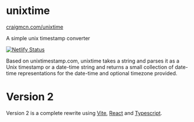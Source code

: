 # unixtime

[craigmcn.com/unixtime](https://www.craigmcn.com/unixtime/)

A simple unix timestamp converter

[![Netlify Status](https://api.netlify.com/api/v1/badges/cf023f65-b3c6-42d3-95d4-0cde937a5d38/deploy-status)](https://app.netlify.com/sites/keen-haibt-ecf9f4/deploys)

Based on unixtimestamp.com, unixtime takes a string and parses it as a 
Unix timestamp or a date-time string and returns a small collection of 
date-time representations for the date-time and optional timezone 
provided. 

# Version 2

Version 2 is a complete rewrite using [Vite](https://vitejs.dev/guide/),
[React](https://reactjs.org/docs/getting-started.html) and
[Typescript](https://www.typescriptlang.org/docs/handbook/2/basic-types.html).
